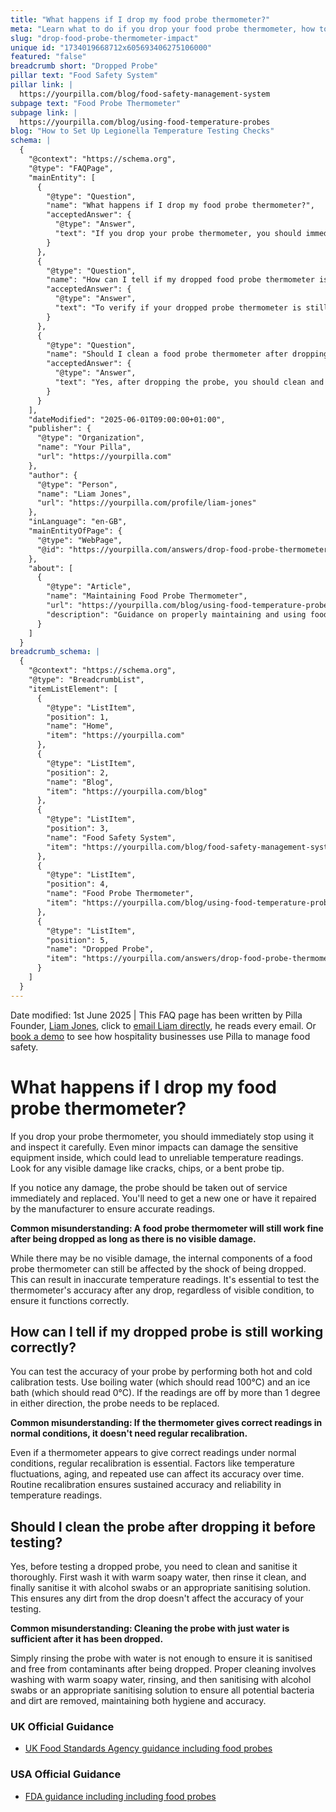 ```yaml
---
title: "What happens if I drop my food probe thermometer?"
meta: "Learn what to do if you drop your food probe thermometer, how to test its accuracy, and the importance of cleaning it before testing."
slug: "drop-food-probe-thermometer-impact"
unique id: "1734019668712x605693406275106000"
featured: "false"
breadcrumb short: "Dropped Probe"
pillar text: "Food Safety System"
pillar link: |
  https://yourpilla.com/blog/food-safety-management-system
subpage text: "Food Probe Thermometer"
subpage link: |
  https://yourpilla.com/blog/using-food-temperature-probes
blog: "How to Set Up Legionella Temperature Testing Checks"
schema: |
  {
    "@context": "https://schema.org",
    "@type": "FAQPage",
    "mainEntity": [
      {
        "@type": "Question",
        "name": "What happens if I drop my food probe thermometer?",
        "acceptedAnswer": {
          "@type": "Answer",
          "text": "If you drop your probe thermometer, you should immediately stop using it and inspect it carefully for any visible damage like cracks, chips, or a bent probe tip. If any damage is noted, the probe should be taken out of service and either replaced or repaired by the manufacturer to ensure it continues to provide accurate readings."
        }
      },
      {
        "@type": "Question",
        "name": "How can I tell if my dropped food probe thermometer is still working correctly?",
        "acceptedAnswer": {
          "@type": "Answer",
          "text": "To verify if your dropped probe thermometer is still accurate, perform hot and cold calibration tests. Place the probe in boiling water to check for a reading of 100°C and in an ice bath for a reading of 0°C. If the readings are off by more than 1 degree Celsius in either test, the probe needs to be replaced."
        }
      },
      {
        "@type": "Question",
        "name": "Should I clean a food probe thermometer after dropping it before testing?",
        "acceptedAnswer": {
          "@type": "Answer",
          "text": "Yes, after dropping the probe, you should clean and sanitise it thoroughly before testing its accuracy. Wash it with warm soapy water, rinse it clean, and sanitise it using alcohol swabs or a suitable sanitising solution. This is essential to ensure the accuracy of your testing and maintain hygiene."
        }
      }
    ],
    "dateModified": "2025-06-01T09:00:00+01:00",
    "publisher": {
      "@type": "Organization",
      "name": "Your Pilla",
      "url": "https://yourpilla.com"
    },
    "author": {
      "@type": "Person",
      "name": "Liam Jones",
      "url": "https://yourpilla.com/profile/liam-jones"
    },
    "inLanguage": "en-GB",
    "mainEntityOfPage": {
      "@type": "WebPage",
      "@id": "https://yourpilla.com/answers/drop-food-probe-thermometer-impact"
    },
    "about": [
      {
        "@type": "Article",
        "name": "Maintaining Food Probe Thermometer",
        "url": "https://yourpilla.com/blog/using-food-temperature-probes",
        "description": "Guidance on properly maintaining and using food probe thermometers to ensure accurate temperature readings and food safety."
      }
    ]
  }
breadcrumb_schema: |
  {
    "@context": "https://schema.org",
    "@type": "BreadcrumbList",
    "itemListElement": [
      {
        "@type": "ListItem",
        "position": 1,
        "name": "Home",
        "item": "https://yourpilla.com"
      },
      {
        "@type": "ListItem",
        "position": 2,
        "name": "Blog",
        "item": "https://yourpilla.com/blog"
      },
      {
        "@type": "ListItem",
        "position": 3,
        "name": "Food Safety System",
        "item": "https://yourpilla.com/blog/food-safety-management-system"
      },
      {
        "@type": "ListItem",
        "position": 4,
        "name": "Food Probe Thermometer",
        "item": "https://yourpilla.com/blog/using-food-temperature-probes"
      },
      {
        "@type": "ListItem",
        "position": 5,
        "name": "Dropped Probe",
        "item": "https://yourpilla.com/answers/drop-food-probe-thermometer-impact"
      }
    ]
  }
---
```


Date modified: 1st June 2025 | This FAQ page has been written by Pilla Founder, [Liam Jones](https://yourpilla.com/profile/liam-jones), click to [email Liam directly](https://mailto:liam@yourpilla.com/), he reads every email. Or [book a demo](https://calendly.com/pilla/demo) to see how hospitality businesses use Pilla to manage food safety.

# What happens if I drop my food probe thermometer?

If you drop your probe thermometer, you should immediately stop using it and inspect it carefully. Even minor impacts can damage the sensitive equipment inside, which could lead to unreliable temperature readings. Look for any visible damage like cracks, chips, or a bent probe tip.

If you notice any damage, the probe should be taken out of service immediately and replaced. You'll need to get a new one or have it repaired by the manufacturer to ensure accurate readings.

**Common misunderstanding: A food probe thermometer will still work fine after being dropped as long as there is no visible damage.**

While there may be no visible damage, the internal components of a food probe thermometer can still be affected by the shock of being dropped. This can result in inaccurate temperature readings. It's essential to test the thermometer's accuracy after any drop, regardless of visible condition, to ensure it functions correctly.

## How can I tell if my dropped probe is still working correctly?

You can test the accuracy of your probe by performing both hot and cold calibration tests. Use boiling water (which should read 100°C) and an ice bath (which should read 0°C). If the readings are off by more than 1 degree in either direction, the probe needs to be replaced.

**Common misunderstanding: If the thermometer gives correct readings in normal conditions, it doesn't need regular recalibration.**

Even if a thermometer appears to give correct readings under normal conditions, regular recalibration is essential. Factors like temperature fluctuations, aging, and repeated use can affect its accuracy over time. Routine recalibration ensures sustained accuracy and reliability in temperature readings.

## Should I clean the probe after dropping it before testing?

Yes, before testing a dropped probe, you need to clean and sanitise it thoroughly. First wash it with warm soapy water, then rinse it clean, and finally sanitise it with alcohol swabs or an appropriate sanitising solution. This ensures any dirt from the drop doesn't affect the accuracy of your testing.

**Common misunderstanding: Cleaning the probe with just water is sufficient after it has been dropped.**

Simply rinsing the probe with water is not enough to ensure it is sanitised and free from contaminants after being dropped. Proper cleaning involves washing with warm soapy water, rinsing, and then sanitising with alcohol swabs or an appropriate sanitising solution to ensure all potential bacteria and dirt are removed, maintaining both hygiene and accuracy.

### UK Official Guidance

-   [UK Food Standards Agency guidance including food probes](https://www.food.gov.uk/safety-hygiene/cooking-your-food)

### USA Official Guidance

-   [FDA guidance including including food probes](https://www.fda.gov/food/buy-store-serve-safe-food/refrigerator-thermometers-cold-facts-about-food-safety?utm_source=chatgpt.com)